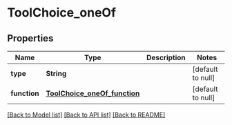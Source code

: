 # ToolChoice_oneOf
## Properties

| Name | Type | Description | Notes |
|------------ | ------------- | ------------- | -------------|
| **type** | **String** |  | [default to null] |
| **function** | [**ToolChoice_oneOf_function**](ToolChoice_oneOf_function.md) |  | [default to null] |

[[Back to Model list]](../README.md#documentation-for-models) [[Back to API list]](../README.md#documentation-for-api-endpoints) [[Back to README]](../README.md)

